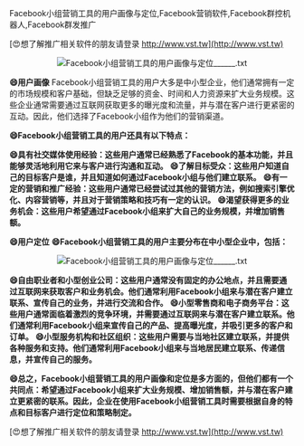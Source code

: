 Facebook小组营销工具的用户画像与定位,Facebook营销软件,Facebook群控机器人,Facebook群发推广

[😍想了解推广相关软件的朋友请登录 http://www.vst.tw](http://www.vst.tw)

 <center><img src="https://vst.tw/MP4/tuiguang/png/4.png" alt="Facebook小组营销工具的用户画像与定位______.txt"></center>

**😄用户画像**
Facebook小组营销工具的用户大多是中小型企业，他们通常拥有一定的市场规模和客户基础，但缺乏足够的资金、时间和人力资源来扩大业务规模。这些企业通常需要通过互联网获取更多的曝光度和流量，并与潜在客户进行更紧密的互动。因此，他们选择了Facebook小组作为他们的营销渠道。

**😄Facebook小组营销工具的用户还具有以下特点：**

**😄具有社交媒体使用经验：这些用户通常已经熟悉了Facebook的基本功能，并且能够灵活地利用它来与客户进行沟通和互动。**
**😄了解目标受众：这些用户知道自己的目标客户是谁，并且知道如何通过Facebook小组与他们建立联系。**
**😄有一定的营销和推广经验：这些用户通常已经尝试过其他的营销方法，例如搜索引擎优化、内容营销等，并且对于营销策略和技巧有一定的认识。**
**😄渴望获得更多的业务机会：这些用户希望通过Facebook小组来扩大自己的业务规模，并增加销售额。**

**😄用户定位**
**😄Facebook小组营销工具的用户主要分布在中小型企业中，包括：**

 <center><img src="https://vst.tw/MP4/tuiguang/png/3.png" alt="Facebook小组营销工具的用户画像与定位______.txt"></center>

**😄自由职业者和小型创业公司：这些用户通常没有固定的办公地点，并且需要通过互联网来获取客户和业务机会。他们通常利用Facebook小组来与潜在客户建立联系、宣传自己的业务，并进行交流和合作。**
**😄小型零售商和电子商务平台：这些用户通常面临着激烈的竞争环境，并需要通过互联网来与潜在客户建立联系。他们通常利用Facebook小组来宣传自己的产品、提高曝光度，并吸引更多的客户和订单。**
**😄小型服务机构和社区组织：这些用户需要与当地社区建立联系，并提供各种服务和支持。他们通常利用Facebook小组来与当地居民建立联系、传递信息，并宣传自己的服务。**

**😄总之，Facebook小组营销工具的用户画像和定位是多方面的，但他们都有一个共同点：希望通过Facebook小组来扩大业务规模、增加销售额，并与潜在客户建立更紧密的联系。因此，企业在使用Facebook小组营销工具时需要根据自身的特点和目标客户进行定位和策略制定。**

[😍想了解推广相关软件的朋友请登录 http://www.vst.tw](http://www.vst.tw)



